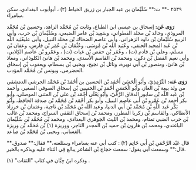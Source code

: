 ٢٥٣٩ -** ت:** سُلَيْمان بن عبد الجبار بن زريق الخياط (٢) ، أبوأبوب البغدادي، سكن سامراء.

**رَوَى عَن:** إسحاق بن عيسى ابن الطباع، وثابت بْن مُحَمَّد الزاهد، وحسين بْن مُحَمَّد المروذي، وخالد بْن مخلد القطواني، وسَعِيد بْن عامر الضبعي، وسُلَيْمان بْن حرب، وأبي الربيع سُلَيْمان بْن داود الزهراني، وأَبِي عاصم الضحاك بْن مخلد النبيل، وأبي عليعُبَيد اللَّه بْن عَبد المجيد الحنفي، وعُبَيد الله بْن مُوسَى، وعُثْمَان بْن عُمَر بْن فارس، وعفان بْن مسلم، وعلي بْن قادم (ت) ، وعُمَر بْن حفص بْن غياث (ت) ، وعَمْرو بْن عاصم الكِلابي، وأبي نعيم الفضل بْن دكين، ومحمد بْن القاسم الأسدي، ومحمد بْن هانئ الكلوذاني، ومعاذ بْن هانئ، ومنصور بْن أَبي نويرة، ونائل بْن نجيح، ويحيى بْن بسطام، ويعقوب بْن إسحاق الحضرمي، ويونس بْن مُحَمَّد المؤدب.

**رَوَى عَنه:** التِّرْمِذِيّ، وأَبُو الْحَسَن أَحْمَد بْن الحسين بن أَحْمَدَ بْن مُحَمَّد الجرشي الدمشقي من ولد بيعة بْن الغاز، وأَبُو الْحَسَنِ أَحْمَد بْن الحسين بْن إسحاق الصوفي الصغير، وأحمد بْن عَبد اللَّه بْن سابور الدقاق الرَّقِّيّ، وأَبُو يَعْلَى أَحْمَد بْن علي بْن المثنى الموصلي، وأبو بكر أحمد بْن عَمْرو بْن أَبي عاصم النبيل، وأبو بكر أَحْمَد بْن مُحَمَّد بْن صدقة الحافظ، وأَبُو بَكْر عَبد اللَّهِ بْن مُحَمَّد بْن أَبي الدنيا، وعبد الله بْن مُحَمَّد بْن ناجية، وعثمان بْن خرزاذ الأنطاكي، والقاسم بْن زكريا المطرز، ومحمد بْن إسحاق الثقفي السراج، ومحمد بْن غالب بْن حرب الضبي تمتام، ومحمد بْن الليث الجوهري البغدادي، ومحمد بْن مُحَمَّد بْن سُلَيْمان الباغندي، ومحمد بْن هارون بْن حميد بْن المجدر التاجر، ووريزة (١) بْن مُحَمَّد بْن وريزة الغساني، ويحيى بْن مُحَمَّد بْن صاعد.

قال عَبْد الرَّحْمَنِ بْن أَبي حَاتِم (٢) : كتب أبي عنه بسامراء وسئلعنه،** فقال:** صدوق.** قال:** وسمعت أبي يقول: سمعت حجاج بْن الشاعر يبالغ فِي الثناء عليه ويذكره بالخير.

وذكره ابنُ حِبَّان في كتاب "الثقات" (١) .